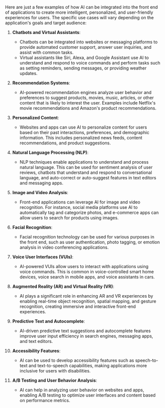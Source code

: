 Here are just a few examples of how AI can be integrated into the front end of applications to create more intelligent, personalized, and user-friendly experiences for users. The specific use cases will vary depending on the application's goals and target audience:

1. **Chatbots and Virtual Assistants**:
   - Chatbots can be integrated into websites or messaging platforms to provide automated customer support, answer user inquiries, and assist with common tasks.
   - Virtual assistants like Siri, Alexa, and Google Assistant use AI to understand and respond to voice commands and perform tasks such as setting reminders, sending messages, or providing weather updates.

2. **Recommendation Systems**:
   - AI-powered recommendation engines analyze user behavior and preferences to suggest products, movies, music, articles, or other content that is likely to interest the user. Examples include Netflix's movie recommendations and Amazon's product recommendations.

3. **Personalized Content**:
   - Websites and apps can use AI to personalize content for users based on their past interactions, preferences, and demographic information. This includes personalized news feeds, content recommendations, and product suggestions.

4. **Natural Language Processing (NLP)**:
   - NLP techniques enable applications to understand and process natural language. This can be used for sentiment analysis of user reviews, chatbots that understand and respond to conversational language, and auto-correct or auto-suggest features in text editors and messaging apps.

5. **Image and Video Analysis**:
   - Front-end applications can leverage AI for image and video recognition. For instance, social media platforms use AI to automatically tag and categorize photos, and e-commerce apps can allow users to search for products using images.

6. **Facial Recognition**:
   - Facial recognition technology can be used for various purposes in the front end, such as user authentication, photo tagging, or emotion analysis in video conferencing applications.

7. **Voice User Interfaces (VUIs)**:
   - AI-powered VUIs allow users to interact with applications using voice commands. This is common in voice-controlled smart home devices, voice search in mobile apps, and voice assistants in cars.

8. **Augmented Reality (AR) and Virtual Reality (VR)**:
   - AI plays a significant role in enhancing AR and VR experiences by enabling real-time object recognition, spatial mapping, and gesture recognition, creating immersive and interactive front-end experiences.

9. **Predictive Text and Autocomplete**:
   - AI-driven predictive text suggestions and autocomplete features improve user input efficiency in search engines, messaging apps, and text editors.

10. **Accessibility Features**:
    - AI can be used to develop accessibility features such as speech-to-text and text-to-speech capabilities, making applications more inclusive for users with disabilities.

11. **A/B Testing and User Behavior Analysis**:
    - AI can help in analyzing user behavior on websites and apps, enabling A/B testing to optimize user interfaces and content based on performance metrics.
